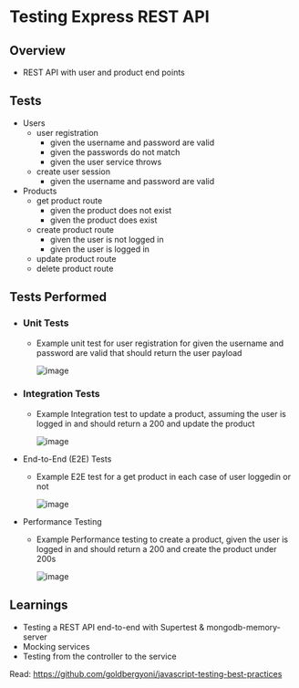 # Testing Express REST API
## Overview
- REST API with user and product end points

## Tests
- Users
  - user registration
    - given the username and password are valid
    - given the passwords do not match
    - given the user service throws
  - create user session
    - given the username and password are valid
- Products
  - get product route
    - given the product does not exist
    - given the product does exist
  - create product route
    - given the user is not logged in
    - given the user is logged in
  - update product route
  - delete product route

## Tests Performed
- ### Unit Tests
    - Example unit test for user registration for given the username and password are valid that should return the user payload
 
      ![image](https://github.com/user-attachments/assets/f83c6b99-90d7-4834-989c-539fe284a0c7)

- ### Integration Tests
  - Example Integration test to update a product, assuming the user is logged in and should return a 200 and update the product
 
      ![image](https://github.com/user-attachments/assets/4e126946-9b2d-4131-bb4c-fe1f79191c91)

- End-to-End (E2E) Tests
  - Example E2E test for a get product in each case of user loggedin or not
 
      ![image](https://github.com/user-attachments/assets/2b6553a9-7956-4200-932f-096cd1f485b8)

- Performance Testing
    - Example Performance testing to create a product, given the user is logged in and should return a 200 and create the product under 200s
 
      ![image](https://github.com/user-attachments/assets/44b33f61-c5bf-4ad5-9b6f-9b98c2355844)
 


## Learnings
* Testing a REST API end-to-end with Supertest & mongodb-memory-server
* Mocking services
* Testing from the controller to the service


Read: https://github.com/goldbergyoni/javascript-testing-best-practices
